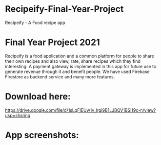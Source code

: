 # Recipeify-Final-Year-Project
Recipeify - A Food recipe app

# Final Year Project 2021
Recipeify is a food application and a common platform for people to share their own recipes and also view, rate, share recipes which they find interesting.
A payment gateway is implemented in this app for future use to generate revenue through it and benefit people.
We have used Firebase Firestore as backend service and many more features.

# Download here:
https://drive.google.com/file/d/1sLqFIEUw1v_lrgi9B1LJBQV1BSl19c-n/view?usp=sharing

# App screenshots:
